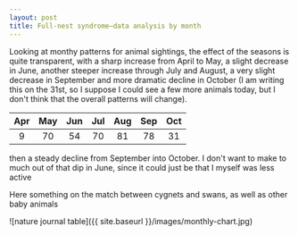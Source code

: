 ```yaml
---
layout: post
title: Full-nest syndrome—data analysis by month
---
```


Looking at monthy patterns for animal sightings, the effect of the seasons is quite transparent, with a sharp increase from April to May, a slight decrease in June, another steeper increase through July and August, a very slight decrease in September and more dramatic decline in October (I am writing this on the 31st, so I suppose I could see a few more animals today, but I don't think that the overall patterns will change).

| Apr | May | Jun | Jul | Aug | Sep | Oct |
|:---:|:---:|:---:|:---:|:---:|:---:|:---:|
|  9  |  70 |  54 |  70 |  81 |  78 |  31 |

then a steady decline from September into October. I don't want to make to much out of that dip in June, since it could just be that I myself was less active 

Here something on the match between cygnets and swans, as well as other baby animals


![nature journal table]({{ site.baseurl }}/images/monthly-chart.jpg)